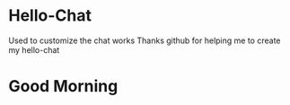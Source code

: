 # Hello-Chat
Used to customize the chat works 
Thanks github for helping me to create my hello-chat
# Good Morning
